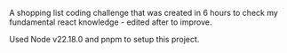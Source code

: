 A shopping list coding challenge that was created in 6 hours to check my fundamental react knowledge - edited after to improve.

Used Node v22.18.0 and pnpm to setup this project.
